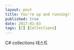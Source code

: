 ```yaml
---
layout: post
title: You're up and running!
published: true
date: 2017-01-03
tags: [C] [Collections]
---
```


C\# collections
테스트
